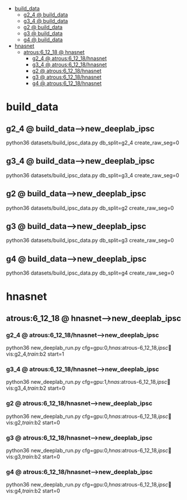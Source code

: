 <!-- MarkdownTOC -->

- [build_data](#build_dat_a_)
    - [g2_4       @ build_data](#g2_4___build_data_)
    - [g3_4       @ build_data](#g3_4___build_data_)
    - [g2       @ build_data](#g2___build_data_)
    - [g3       @ build_data](#g3___build_data_)
    - [g4       @ build_data](#g4___build_data_)
- [hnasnet](#hnasnet_)
    - [atrous:6_12_18       @ hnasnet](#atrous_6_12_18___hnasne_t_)
        - [g2_4       @ atrous:6_12_18/hnasnet](#g2_4___atrous_6_12_18_hnasnet_)
        - [g3_4       @ atrous:6_12_18/hnasnet](#g3_4___atrous_6_12_18_hnasnet_)
        - [g2       @ atrous:6_12_18/hnasnet](#g2___atrous_6_12_18_hnasnet_)
        - [g3       @ atrous:6_12_18/hnasnet](#g3___atrous_6_12_18_hnasnet_)
        - [g4       @ atrous:6_12_18/hnasnet](#g4___atrous_6_12_18_hnasnet_)

<!-- /MarkdownTOC -->

<a id="build_dat_a_"></a>
# build_data

<a id="g2_4___build_data_"></a>
## g2_4       @ build_data-->new_deeplab_ipsc
python36 datasets/build_ipsc_data.py db_split=g2_4 create_raw_seg=0
<a id="g3_4___build_data_"></a>
## g3_4       @ build_data-->new_deeplab_ipsc
python36 datasets/build_ipsc_data.py db_split=g3_4 create_raw_seg=0
<a id="g2___build_data_"></a>
## g2       @ build_data-->new_deeplab_ipsc
python36 datasets/build_ipsc_data.py db_split=g2 create_raw_seg=0
<a id="g3___build_data_"></a>
## g3       @ build_data-->new_deeplab_ipsc
python36 datasets/build_ipsc_data.py db_split=g3 create_raw_seg=0
<a id="g4___build_data_"></a>
## g4       @ build_data-->new_deeplab_ipsc
python36 datasets/build_ipsc_data.py db_split=g4 create_raw_seg=0

<a id="hnasnet_"></a>
# hnasnet

<a id="atrous_6_12_18___hnasne_t_"></a>
## atrous:6_12_18       @ hnasnet-->new_deeplab_ipsc

<a id="g2_4___atrous_6_12_18_hnasnet_"></a>
### g2_4       @ atrous:6_12_18/hnasnet-->new_deeplab_ipsc
python36 new_deeplab_run.py cfg=gpu:0,_hnas_:atrous-6_12_18,_ipsc_:train:vis:g2_4,_train_:b2 start=1

<a id="g3_4___atrous_6_12_18_hnasnet_"></a>
### g3_4       @ atrous:6_12_18/hnasnet-->new_deeplab_ipsc
python36 new_deeplab_run.py cfg=gpu:1,_hnas_:atrous-6_12_18,_ipsc_:train:vis:g3_4,_train_:b2 start=0

<a id="g2___atrous_6_12_18_hnasnet_"></a>
### g2       @ atrous:6_12_18/hnasnet-->new_deeplab_ipsc
python36 new_deeplab_run.py cfg=gpu:0,_hnas_:atrous-6_12_18,_ipsc_:train:vis:g2,_train_:b2 start=0

<a id="g3___atrous_6_12_18_hnasnet_"></a>
### g3       @ atrous:6_12_18/hnasnet-->new_deeplab_ipsc
python36 new_deeplab_run.py cfg=gpu:0,_hnas_:atrous-6_12_18,_ipsc_:train:vis:g3,_train_:b2 start=0

<a id="g4___atrous_6_12_18_hnasnet_"></a>
### g4       @ atrous:6_12_18/hnasnet-->new_deeplab_ipsc
python36 new_deeplab_run.py cfg=gpu:0,_hnas_:atrous-6_12_18,_ipsc_:train:vis:g4,_train_:b2 start=0
